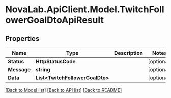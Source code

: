 # NovaLab.ApiClient.Model.TwitchFollowerGoalDtoApiResult

## Properties

Name | Type | Description | Notes
------------ | ------------- | ------------- | -------------
**Status** | **HttpStatusCode** |  | [optional] 
**Message** | **string** |  | [optional] 
**Data** | [**List&lt;TwitchFollowerGoalDto&gt;**](TwitchFollowerGoalDto.md) |  | [optional] 

[[Back to Model list]](../README.md#documentation-for-models) [[Back to API list]](../README.md#documentation-for-api-endpoints) [[Back to README]](../README.md)

